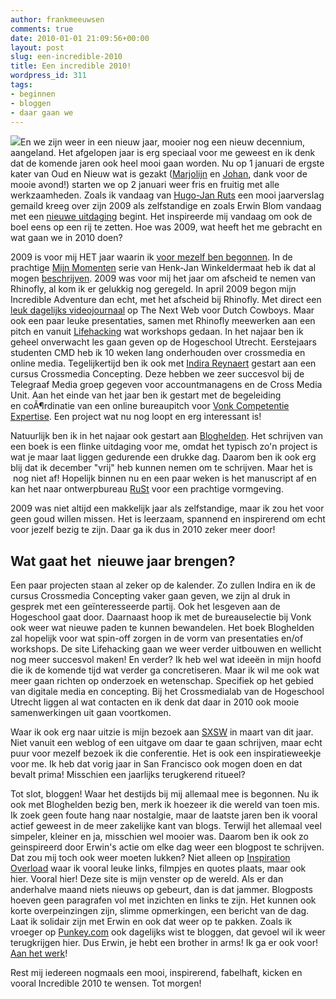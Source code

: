 ```yaml
---
author: frankmeeuwsen
comments: true
date: 2010-01-01 21:09:56+00:00
layout: post
slug: een-incredible-2010
title: Een incredible 2010!
wordpress_id: 311
tags:
- beginnen
- bloggen
- daar gaan we
---
```


[![](http://static.flickr.com/1026/675810372_8c495f7b1a.jpg)](http://www.flickr.com/photos/wtlphotos/675810372/)En we zijn weer in een nieuw jaar, mooier nog een nieuw decennium, aangeland. Het afgelopen jaar is erg speciaal voor me geweest en ik denk dat de komende jaren ook heel mooi gaan worden. Nu op 1 januari de ergste kater van Oud en Nieuw wat is gezakt ([Marjolijn](http://www.twitter.com/marjolijn) en [Johan](http://www.twitter.com/johanvoets), dank voor de mooie avond!) starten we op 2 januari weer fris en fruitig met alle werkzaamheden. Zoals ik vandaag van [Hugo-Jan Ruts](http://www.marketing-hrm.blogspot.com/) een mooi jaarverslag gemaild kreeg over zijn 2009 als zelfstandige en zoals Erwin Blom vandaag met een [nieuwe uitdaging](http://twitter.com/erwblo/status/7267032561) begint. Het inspireerde mij vandaag om ook de boel eens op een rij te zetten. Hoe was 2009, wat heeft het me gebracht en wat gaan we in 2010 doen?

<!-- more -->

2009 is voor mij HET jaar waarin ik [voor mezelf ben begonnen](/hello-world/). In de prachtige [Mijn Momenten](http://eventbranche.blogs.com/eventbranche_weblog/mijn-moment/) serie van Henk-Jan Winkeldermaat heb ik dat al mogen [beschrijven](http://eventbranche.blogs.com/eventbranche_weblog/2009/12/frank-meeuwsen-the-incredible-adventure-starts-here.html). 2009 was voor mij het jaar om afscheid te nemen van Rhinofly, al kom ik er gelukkig nog geregeld. In april 2009 begon mijn Incredible Adventure dan echt, met het afscheid bij Rhinofly. Met direct een [leuk dagelijks videojournaal](http://www.dutchcowboys.nl/nextweb/16775) op The Next Web voor Dutch Cowboys. Maar ook een paar leuke presentaties, samen met Rhinofly meewerken aan een pitch en vanuit [Lifehacking](http://www.lifehacking.nl) wat workshops gedaan. In het najaar ben ik geheel onverwacht les gaan geven op de Hogeschool Utrecht. Eerstejaars studenten CMD heb ik 10 weken lang onderhouden over crossmedia en online media. Tegelijkertijd ben ik ook met [Indira Reynaert](http://www.twitter.com/Indirareynaert) gestart aan een cursus Crossmedia Concepting. Deze hebben we zeer succesvol bij de Telegraaf Media groep gegeven voor accountmanagens en de Cross Media Unit. Aan het einde van het jaar ben ik gestart met de begeleiding en coÃ¶rdinatie van een online bureaupitch voor [Vonk Competentie Expertise](http://www.vonkcompetentieexpertise.nl/vonk/). Een project wat nu nog loopt en erg interessant is!

Natuurlijk ben ik in het najaar ook gestart aan [Bloghelden](http://www.bloghelden.nl). Het schrijven van een boek is een flinke uitdaging voor me, omdat het typisch zo'n project is wat je maar laat liggen gedurende een drukke dag. Daarom ben ik ook erg blij dat ik december "vrij" heb kunnen nemen om te schrijven. Maar het is  nog niet af! Hopelijk binnen nu en een paar weken is het manuscript af en kan het naar ontwerpbureau [RuSt](http://www.burorust.nl) voor een prachtige vormgeving.

2009 was niet altijd een makkelijk jaar als zelfstandige, maar ik zou het voor geen goud willen missen. Het is leerzaam, spannend en inspirerend om echt voor jezelf bezig te zijn. Daar ga ik dus in 2010 zeker meer door!


## Wat gaat het  nieuwe jaar brengen?


Een paar projecten staan al zeker op de kalender. Zo zullen Indira en ik de cursus Crossmedia Concepting vaker gaan geven, we zijn al druk in gesprek met een geïnteresseerde partij. Ook het lesgeven aan de Hogeschool gaat door. Daarnaast hoop ik met de bureauselectie bij Vonk ook weer wat nieuwe paden te kunnen bewandelen. Het boek Bloghelden zal hopelijk voor wat spin-off zorgen in de vorm van presentaties en/of workshops. De site Lifehacking gaan we weer verder uitbouwen en wellicht nog meer succesvol maken! En verder? Ik heb wel wat ideeën in mijn hoofd die ik de komende tijd wat verder ga concretiseren. Maar ik wil me ook wat meer gaan richten op onderzoek en wetenschap. Specifiek op het gebied van digitale media en concepting. Bij het Crossmedialab van de Hogeschool Utrecht liggen al wat contacten en ik denk dat daar in 2010 ook mooie samenwerkingen uit gaan voortkomen.

Waar ik ook erg naar uitzie is mijn bezoek aan [SXSW](http://www.sxsw.com) in maart van dit jaar. Niet vanuit een weblog of een uitgave om daar te gaan schrijven, maar echt puur voor mezelf bezoek ik die conferentie. Het is ook een inspiratieweekje voor me. Ik heb dat vorig jaar in San Francisco ook mogen doen en dat bevalt prima! Misschien een jaarlijks terugkerend ritueel?

Tot slot, bloggen! Waar het destijds bij mij allemaal mee is begonnen. Nu ik ook met Bloghelden bezig ben, merk ik hoezeer ik die wereld van toen mis. Ik zoek geen foute hang naar nostalgie, maar de laatste jaren ben ik vooral actief geweest in de meer zakelijke kant van blogs. Terwijl het allemaal veel simpeler, kleiner en ja, misschien wel mooier was. Daarom ben ik ook zo geinspireerd door Erwin's actie om elke dag weer een blogpost te schrijven. Dat zou mij toch ook weer moeten lukken? Niet alleen op [Inspiration Overload](http://www.inspirationoverload.nl) waar ik vooral leuke links, filmpjes en quotes plaats, maar ook hier. Vooral hier! Deze site is mijn venster op de wereld. Als er dan anderhalve maand niets nieuws op gebeurt, dan is dat jammer. Blogposts hoeven geen paragrafen vol met inzichten en links te zijn. Het kunnen ook korte overpeinzingen zijn, slimme opmerkingen, een bericht van de dag. Laat ik solidair zijn met Erwin en ook dat weer op te pakken. Zoals ik vroeger op [Punkey.com](http://www.punkey.com) ook dagelijks wist te bloggen, dat gevoel wil ik weer terugkrijgen hier. Dus Erwin, je hebt een brother in arms! Ik ga er ook voor! [Aan het werk](http://www.erwinblom.nl/blog/2010/1/1/aan-het-werk-blog-twitter-aan-de-bak.html)!

Rest mij iedereen nogmaals een mooi, inspirerend, fabelhaft, kicken en vooral Incredible 2010 te wensen. Tot morgen!
